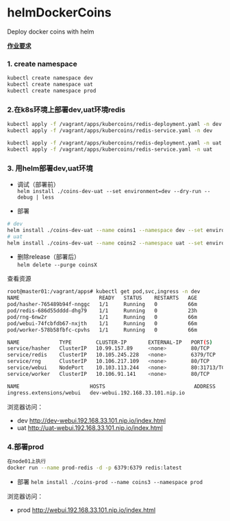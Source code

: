 # helmDockerCoins
Deploy docker coins with helm


[**作业要求**](https://github.com/qinrui777/helmDockerCoins/blob/master/101-exam.md)

### 1. create namespace
```bash
kubectl create namespace dev
kubectl create namespace uat
kubectl create namespace prod
```

### 2.在k8s环境上部署dev,uat环境redis
```bash
kubectl apply -f /vagrant/apps/kubercoins/redis-deployment.yaml -n dev
kubectl apply -f /vagrant/apps/kubercoins/redis-service.yaml -n dev

kubectl apply -f /vagrant/apps/kubercoins/redis-deployment.yaml -n uat
kubectl apply -f /vagrant/apps/kubercoins/redis-service.yaml -n uat
```

### 3. 用helm部署dev,uat环境
- 调试（部署前）  
`helm install ./coins-dev-uat --set environment=dev --dry-run --debug | less`

- 部署
```bash
# dev
helm install ./coins-dev-uat --name coins1 --namespace dev --set environment=dev
# uat
helm install ./coins-dev-uat --name coins2 --namespace uat --set environment=uat
```

- 删除release（部署后）  
`helm delete --purge coinsX`


查看资源
```bash
root@master01:/vagrant/apps# kubectl get pod,svc,ingress -n dev
NAME                          READY   STATUS    RESTARTS   AGE
pod/hasher-765489b94f-nnggc   1/1     Running   0          66m
pod/redis-686d55dddd-dhg79    1/1     Running   0          23h
pod/rng-6nw2r                 1/1     Running   0          66m
pod/webui-74fcbfdb67-nxjth    1/1     Running   0          66m
pod/worker-578b58fbfc-cpvhs   1/1     Running   0          66m

NAME             TYPE        CLUSTER-IP       EXTERNAL-IP   PORT(S)        AGE
service/hasher   ClusterIP   10.99.157.89     <none>        80/TCP         66m
service/redis    ClusterIP   10.105.245.228   <none>        6379/TCP       23h
service/rng      ClusterIP   10.106.217.109   <none>        80/TCP         66m
service/webui    NodePort    10.103.113.244   <none>        80:31713/TCP   66m
service/worker   ClusterIP   10.106.91.141    <none>        80/TCP         66m

NAME                       HOSTS                             ADDRESS   PORTS   AGE
ingress.extensions/webui   dev-webui.192.168.33.101.nip.io             80      66m
```

浏览器访问：  
- dev http://dev-webui.192.168.33.101.nip.io/index.html
- uat http://uat-webui.192.168.33.101.nip.io/index.html

### 4.部署prod


```bash
在node01上执行  
docker run --name prod-redis -d -p 6379:6379 redis:latest
```

- 部署
`helm install ./coins-prod --name coins3 --namespace prod`


浏览器访问：
- prod http://webui.192.168.33.101.nip.io/index.html
